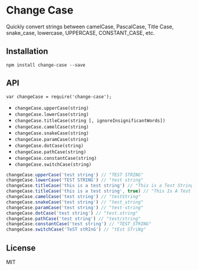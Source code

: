 # Change Case

Quickly convert strings between camelCase, PascalCase, Title Case, snake_case, lowercase, UPPERCASE, CONSTANT_CASE, etc.

## Installation

```
npm install change-case --save
```

## API

```
var changeCase = require('change-case');
```

* `changeCase.upperCase(string)`
* `changeCase.lowerCase(string)`
* `changeCase.titleCase(string [, ignoreInsignificantWords])`
* `changeCase.camelCase(string)`
* `changeCase.snakeCase(string)`
* `changeCase.paramCase(string)`
* `changeCase.dotCase(string)`
* `changeCase.pathCase(string)`
* `changeCase.constantCase(string)`
* `changeCase.switchCase(string)`

```javascript
changeCase.upperCase('test string') // "TEST STRING"
changeCase.lowerCase('TEST STRING') // "test string"
changeCase.titleCase('this is a test string') // "This is a Test String"
changeCase.titleCase('this is a test string', true) // "This Is A Test String"
changeCase.camelCase('test string') // "testString"
changeCase.snakeCase('test string') // "test_string"
changeCase.paramCase('test string') // "test-string"
changeCase.dotCase('test string') // "test.string"
changeCase.pathCase('test string') // "test/string"
changeCase.constantCase('test string') // "TEST_STRING"
changeCase.switchCase('TeST stRInG') // "tEst STriNg"
```

## License

MIT
